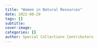 ```yaml
---
title: "Women in Natural Resources"
date: 2022-08-29
tags: []
subtitle: 
cover-image: 
categories: []
author: Special Collections Contributors
---
```

